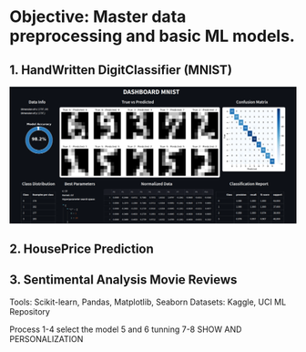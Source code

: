 # Objective: Master data preprocessing and basic ML models.
## 1. HandWritten DigitClassifier (MNIST)
<img src = "https://github.com/KevinAlberto01/3.MachineLearning/blob/main/1.FundamentalsML/1.HandwrittenDigitClassifier(MNIST)/1.8Personalisation/Images/Dashboard.png" width="2000"/>

## 2. HousePrice Prediction
## 3. Sentimental Analysis Movie Reviews
   
Tools: Scikit-learn, Pandas, Matplotlib, Seaborn
Datasets: Kaggle, UCI ML Repository

Process 1-4 select the model 5 and 6 tunning 7-8 SHOW AND PERSONALIZATION
